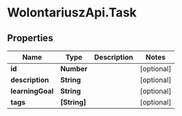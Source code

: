 # WolontariuszApi.Task

## Properties
Name | Type | Description | Notes
------------ | ------------- | ------------- | -------------
**id** | **Number** |  | [optional] 
**description** | **String** |  | [optional] 
**learningGoal** | **String** |  | [optional] 
**tags** | **[String]** |  | [optional] 
